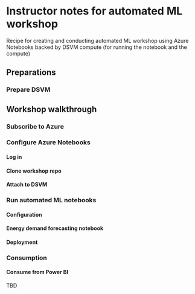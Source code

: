 # Instructor notes for automated ML workshop

Recipe for creating and conducting automated ML workshop using Azure Notebooks backed by DSVM compute (for running the notebook and the compute)

## Preparations

### Prepare DSVM


## Workshop walkthrough

### Subscribe to Azure


### Configure Azure Notebooks

#### Log in

#### Clone workshop repo

#### Attach to DSVM


### Run automated ML notebooks

#### Configuration

#### Energy demand forecasting notebook

#### Deployment


### Consumption

#### Consume from Power BI
TBD

